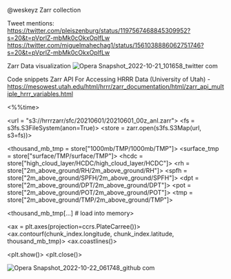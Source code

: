@weskeyz Zarr collection

Tweet mentions:
https://twitter.com/pleiszenburg/status/1197567468845309952?s=20&t=pVprlZ-mbMk0cOkxOplfLw
https://twitter.com/miguelmahechag1/status/1561038886062751746?s=20&t=pVprlZ-mbMk0cOkxOplfLw

Zarr Data visualization
![Opera Snapshot_2022-10-21_101658_twitter com](https://user-images.githubusercontent.com/94924532/197161914-c01c3048-c015-4692-a1c5-a6c1c5f3064f.png)

Code snippets
Zarr API For Accessing HRRR Data (University of Utah) - https://mesowest.utah.edu/html/hrrr/zarr_documentation/html/zarr_api_multiple_hrrr_variables.html

<%%time>
<import s3fs>
<import zarr>

<url = "s3://hrrrzarr/sfc/20210601/20210601_00z_anl.zarr">
  <fs = s3fs.S3FileSystem(anon=True)>
<store = zarr.open(s3fs.S3Map(url, s3=fs))>

<thousand_mb_tmp = store["1000mb/TMP/1000mb/TMP"]>
<surface_tmp = store["surface/TMP/surface/TMP"]>
<hcdc = store["high_cloud_layer/HCDC/high_cloud_layer/HCDC"]>
<rh = store["2m_above_ground/RH/2m_above_ground/RH"]>
<spfh = store["2m_above_ground/SPFH/2m_above_ground/SPFH"]>
<dpt = store["2m_above_ground/DPT/2m_above_ground/DPT"]>
<pot = store["2m_above_ground/POT/2m_above_ground/POT"]>
<tmp = store["2m_above_ground/TMP/2m_above_ground/TMP"]>

<thousand_mb_tmp[...] # load into memory>

<import xarray as xr>
<chunk_index = xr.open_zarr(s3fs.S3Map("s3://hrrrzarr/grid/HRRR_chunk_index.zarr", s3=fs))>
<chunk_index>

<import matplotlib.pyplot as plt>
<import cartopy.crs as ccrs>

<ax = plt.axes(projection=ccrs.PlateCarree())>
<ax.contourf(chunk_index.longitude, chunk_index.latitude, thousand_mb_tmp)>
<ax.coastlines()>

<plt.show()>
<plt.close()>

![Opera Snapshot_2022-10-22_061748_github com](https://user-images.githubusercontent.com/94924532/197321964-0e8818a4-6a93-4283-bd64-5b24f1e9c4b3.png)

